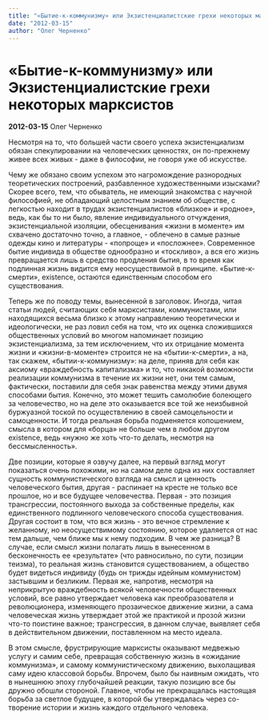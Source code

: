 ```yaml
---
title: "«Бытие-к-коммунизму» или Экзистенциалистские грехи некоторых марксистов"
date: "2012-03-15"
author: "Олег Черненко"
---
```


# «Бытие-к-коммунизму» или Экзистенциалистские грехи некоторых марксистов

**2012-03-15** Олег Черненко

Несмотря на то, что большей части своего успеха экзистенциализм обязан спекулировании на человеческих ценностях, он по-прежнему живее всех живых - даже в философии, не говоря уже об искусстве.

Чему же обязано своим успехом это нагромождение разнородных теоретических построений, разбавленное художественными изысками? Скорее всего, тем, что обыватель, не имеющий знакомства с научной философией, не обладающий целостным знанием об обществе, с легкостью находит в трудах экзистенциалистов «близкое» и «родное», ведь, как бы то ни было, явление индивидуального отчуждения, экзистенциальной изоляции, обесценивания «жизни в моменте» им схвачено достаточно точно, а главное, - облечено в самые разные одежды кино и литературы - «попроще» и «посложнее». Современное бытие индивида в обществе однообразно и «тоскливо», а вся его жизнь превращается лишь в средство продления бытия, в то время как подлинная жизнь видится ему неосуществимой в принципе. «Бытие-к-смерти», existence, остаются единственным способом его существования.

Теперь же по поводу темы, вынесенной в заголовок. Иногда, читая статьи людей, считающих себя марксистами, коммунистами, или находящихся весьма близко к этому направлению теоретически и идеологически, не раз ловил себя на том, что их оценка сложившихся общественных условий во многом напоминает позицию экзистенциализма, за тем исключением, что их отрицание момента жизни и «жизни-в-моменте» строится не на «бытии-к-смерти», а на, так скажем, «бытии-к-коммунизму»: на деле, приняв для себя как аксиому «враждебность капитализма» и то, что никакой возможности реализации коммунизма в течение их жизни нет, они тем самым, фактически, поставили для себя знак равенства между этими двумя способами бытия. Конечно, это может тешить самолюбие болеющего за человечество, но на деле это оказывается все той же неизбывной буржуазной тоской по осуществлению в своей самоцельности и самоценности. И тогда реальная борьба подменяется копошением, смысла в котором для «борца» не больше чем в любом другом existence, ведь «нужно же хоть что-то делать, несмотря на бессмысленность».

Две позиции, которые я озвучу далее, на первый взгляд могут показаться очень похожими, но на самом деле одна из них составляет сущность коммунистического взгляда на смысл и ценность человеческого бытия, другая - распинает на кресте не только все прошлое, но и все будущее человечества. Первая - это позиция трансгрессии, постоянного выхода за собственные пределы, как единственного подлинного человеческого способа существования. Другая состоит в том, что вся жизнь - это вечное стремление к желанному, но неосуществимому состоянию, которое удаляется от нас тем дальше, чем ближе мы к нему подходим. В чем же разница? В случае, если смысл жизни полагать лишь в вынесенном в бесконечность ее «результате» (что равносильно, по сути, позиции теизма), то реальная жизнь становится существованием, а общество будет видеться индивиду (будь он трижды идейным коммунистом) застывшим и безликим. Первая же, напротив, несмотря на неприкрытую враждебность всякой человечности общественных условий, все равно утверждает человека как преобразователя и революционера, изменяющего прозаическое движение жизни, а сама человеческая жизнь утверждает этой же практикой и прозой жизни что-то поистине важное; трансгрессия, в данном случае, выявляет себя в действительном движении, поставленном на место идеала.

В этом смысле, фрустрирующие марксисты оказывают медвежью услугу и самим себе, превращая собственную жизнь в «ожидание коммунизма», и самому коммунистическому движению, выхолащивая саму идею классовой борьбы. Впрочем, было бы наивным ожидать, что в нынешнюю эпоху глубочайшей реакции, такую позицию все бы дружно обошли стороной. Главное, чтобы не прекращалась настоящая борьба за светлое будущее, в которой бы утверждалась через со-творение истории и жизнь каждого отдельного человека.